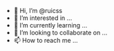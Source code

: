 - 👋 Hi, I’m @ruicss
- 👀 I’m interested in ...
- 🌱 I’m currently learning ...
- 💞️ I’m looking to collaborate on ...
- 📫 How to reach me ...

<!---
ruicss/ruicss is a ✨ special ✨ repository because its `README.md` (this file) appears on your GitHub profile.
You can click the Preview link to take a look at your changes.
--->
